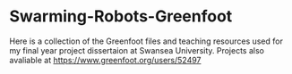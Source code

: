 # Swarming-Robots-Greenfoot

Here is a collection of the Greenfoot files and teaching resources used for my final year project dissertaion at Swansea University.
Projects also avaliable at https://www.greenfoot.org/users/52497
